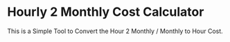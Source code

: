 # Hourly 2 Monthly Cost Calculator
This is a Simple Tool to Convert the Hour 2 Monthly / Monthly to Hour Cost. 
